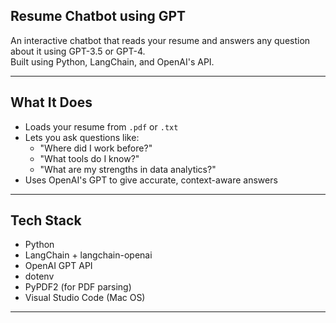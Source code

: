 ## Resume Chatbot using GPT

An interactive chatbot that reads your resume and answers any question about it using GPT-3.5 or GPT-4.  
Built using Python, LangChain, and OpenAI's API.

---

## What It Does

- Loads your resume from `.pdf` or `.txt`
- Lets you ask questions like:
  - "Where did I work before?"
  - "What tools do I know?"
  - "What are my strengths in data analytics?"
- Uses OpenAI's GPT to give accurate, context-aware answers

---

## Tech Stack

- Python
- LangChain + langchain-openai
- OpenAI GPT API
- dotenv
- PyPDF2 (for PDF parsing)
- Visual Studio Code (Mac OS)

---



